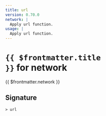 ```yaml
---
title: url
version: 0.70.0
network: |
  Apply url function.
usage: |
  Apply url function.
---
```


# <code>{{ $frontmatter.title }}</code> for network

<div class='command-title'>{{ $frontmatter.network }}</div>

## Signature

```> url ```
